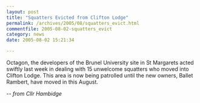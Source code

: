 ```yaml
---
layout: post
title: "Squatters Evicted from Clifton Lodge"
permalink: /archives/2005/08/squatters_evict.html
commentfile: 2005-08-02-squatters_evict
category: news
date: 2005-08-02 15:21:34

---
```


Octagon, the developers of the Brunel University site in St Margarets acted swiftly last week in dealing with 15 unwelcome squatters who moved into Clifton Lodge. This area is now being patrolled until the new owners, Ballet Rambert, have moved in this August.

*-- from Cllr Hambidge*
